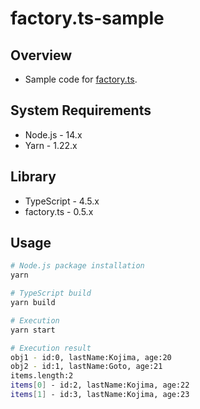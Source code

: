 # factory.ts-sample

## Overview

- Sample code for [factory.ts](https://www.npmjs.com/package/factory.ts). 

## System Requirements

- Node.js - 14.x
- Yarn - 1.22.x

## Library

- TypeScript - 4.5.x
- factory.ts - 0.5.x

## Usage

```bash
# Node.js package installation 
yarn

# TypeScript build 
yarn build

# Execution 
yarn start

# Execution result
obj1 - id:0, lastName:Kojima, age:20
obj2 - id:1, lastName:Goto, age:21
items.length:2
items[0] - id:2, lastName:Kojima, age:22
items[1] - id:3, lastName:Kojima, age:23
```
